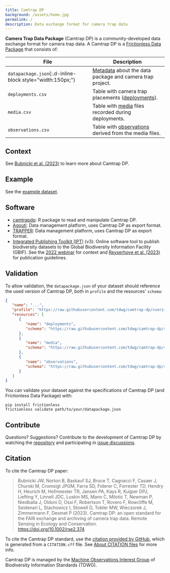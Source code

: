 ```yaml
---
title: Camtrap DP
background: /assets/home.jpg
permalink: /
description: Data exchange format for camera trap data
---
```


**Camera Trap Data Package** (Camtrap DP) is a community-developed data exchange format for camera trap data. A Camtrap DP is a [Frictionless Data Package](https://specs.frictionlessdata.io/data-package/) that consists of:

File | Description
--- | ---
`datapackage.json`{:.d-inline-block style="width:150px;"} | [Metadata](metadata/) about the data package and camera trap project.
`deployments.csv` | Table with camera trap placements ([deployments](data/#deployments)).
`media.csv` | Table with [media](data/#media) files recorded during deployments.
`observations.csv` | Table with [observations](data/#observations) derived from the media files.

## Context

See [Bubnicki et al. (2023)](https://doi.org/10.1002/rse2.374) to learn more about Camtrap DP.

## Example

See the [example dataset](example/).

## Software

- [camtrapdp](https://inbo.github.io/camtrapdp): R package to read and manipulate Camtrap DP.
- [Agouti](https://agouti.eu): Data management platform, uses Camtrap DP as export format.
- [TRAPPER](https://os-conservation.org/projects/trapper): Data management platform, uses Camtrap DP as export format.
- [Integrated Publishing Toolkit (IPT)](https://www.gbif.org/ipt) (v3): Online software tool to publish biodiversity datasets to the Global Biodiversity Information Facility (GBIF). See the [2022 webinar](https://www.gbif.org/composition/4fZGV2vrXjo3rNxySz41sj/exploring-camera-trap-data) for context and [Reyserhove et al. (2023)](https://doi.org/10.35035/doc-0qzp-2x37) for publication guidelines.

## Validation

To allow validation, the `datapackage.json` of your dataset should reference the used version of Camtrap DP, both in `profile` and the resources' `schema`:

```json
{
   "name": "...",
   "profile": "https://raw.githubusercontent.com/tdwg/camtrap-dp/<version>/camtrap-dp-profile.json",
   "resources": [
      {
         "name": "deployments",
         "schema": "https://raw.githubusercontent.com/tdwg/camtrap-dp/<version>/deployments-table-schema.json"
      },
      {
         "name": "media",
         "schema": "https://raw.githubusercontent.com/tdwg/camtrap-dp/<version>/media-table-schema.json"
      },
      {
         "name": "observations",
         "schema": "https://raw.githubusercontent.com/tdwg/camtrap-dp/<version>/observations-table-schema.json"
      }
   ]
}
```

You can validate your dataset against the specifications of Camtrap DP (and Frictionless Data Package) with:

```shell
pip install frictionless
frictionless validate path/to/your/datapackage.json
```

## Contribute

Questions? Suggestions? Contribute to the development of Camtrap DP by watching the [repository](https://github.com/tdwg/camtrap-dp) and participating in [issue discussions](https://github.com/tdwg/camtrap-dp/issues).

## Citation

To cite the Camtrap DP paper:

> Bubnicki JW, Norton B, Baskauf SJ, Bruce T, Cagnacci F, Casaer J, Churski M, Cromsigt JPGM, Farra SD, Fiderer C, Forrester TD, Hendry H, Heurich M, Hofmeester TR, Jansen PA, Kays R, Kuijper DPJ, Liefting Y, Linnell JDC, Luskin MS, Mann C, Milotic T, Newman P, Niedballa J, Oldoni D, Ossi F, Robertson T, Rovero F, Rowcliffe M, Seidenari L, Stachowicz I, Stowell D, Tobler MW, Wieczorek J, Zimmermann F, Desmet P (2023). Camtrap DP: an open standard for the FAIR exchange and archiving of camera trap data. Remote Sensing in Ecology and Conservation. <https://doi.org/10.1002/rse2.374>

To cite the Camtrap DP standard, use the [citation provided by GitHub](https://github.com/tdwg/camtrap-dp), which is generated from a `CITATION.cff` file. See [About CITATION files](https://docs.github.com/en/repositories/managing-your-repositorys-settings-and-features/customizing-your-repository/about-citation-files) for more info.

Camtrap DP is managed by the [Machine Observations Interest Group](https://www.tdwg.org/community/mobs/) of Biodiversity Information Standards (TDWG).

